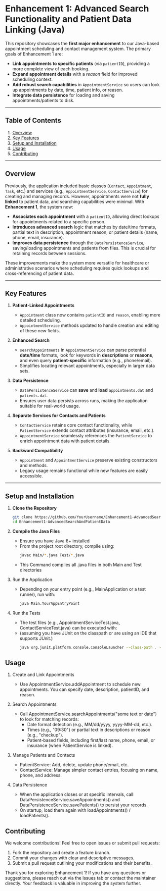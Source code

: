 # Enhancement 1: Advanced Search Functionality and Patient Data Linking (Java)

This repository showcases the **first major enhancement** to our Java-based appointment scheduling and contact management system. The primary goals of Enhancement 1 are:

- **Link appointments to specific patients** (via `patientID`), providing a more complete view of each booking.  
- **Expand appointment details** with a *reason* field for improved scheduling context.  
- **Add robust search capabilities** in `AppointmentService` so users can look up appointments by date, time, patient info, or reason.  
- **Integrate data persistence** for loading and saving appointments/patients to disk.

---

## Table of Contents

1. [Overview](#overview)  
2. [Key Features](#key-features)  
3. [Setup and Installation](#setup-and-installation)  
4. [Usage](#usage)  
5. [Contributing](#contributing)  

---

## Overview

Previously, the application included basic classes (`Contact`, `Appointment`, `Task`, etc.) and services (e.g., `AppointmentService`, `ContactService`) for creating and managing records. However, appointments were not **fully linked** to patient data, and searching capabilities were minimal. With **Enhancement 1**, the system now:

- **Associates each appointment** with a `patientID`, allowing direct lookups for appointments related to a specific person.  
- **Introduces advanced search** logic that matches by date/time formats, partial text in description, appointment reason, or patient details (name, phone, email, insurance).  
- **Improves data persistence** through the `DataPersistenceService`, saving/loading appointments and patients from files. This is crucial for retaining records between sessions.

These improvements make the system more versatile for healthcare or administrative scenarios where scheduling requires quick lookups and cross-referencing of patient data.

---

## Key Features

1. **Patient-Linked Appointments**  
   - `Appointment` class now contains `patientID` and `reason`, enabling more detailed scheduling.  
   - `AppointmentService` methods updated to handle creation and editing of these new fields.

2. **Enhanced Search**  
   - `searchAppointments` in `AppointmentService` can parse potential **date/time** formats, look for keywords in **descriptions** or **reasons**, and even query **patient-specific** information (e.g., phone/email).  
   - Simplifies locating relevant appointments, especially in larger data sets.

3. **Data Persistence**  
   - `DataPersistenceService` can **save** and **load** `appointments.dat` and `patients.dat`.  
   - Ensures user data persists across runs, making the application suitable for real-world usage.

4. **Separate Services for Contacts and Patients**  
   - `ContactService` retains core contact functionality, while `PatientService` extends contact attributes (insurance, email, etc.).  
   - `AppointmentService` seamlessly references the `PatientService` to enrich appointment data with patient details.

5. **Backward Compatibility**  
   - `Appointment` and `AppointmentService` preserve existing constructors and methods.  
   - Legacy usage remains functional while new features are easily accessible.

---

## Setup and Installation

1. **Clone the Repository**  
   ```bash
   git clone https://github.com/YourUsername/Enhancement1-AdvancedSearchAndPatientData.git
   cd Enhancement1-AdvancedSearchAndPatientData
   ```
2. **Compile the Java Files**
   - Ensure you have Java 8+ installed
   - From the project root directory, compile using:
      ```bash
      javac Main/*.java Test/*.java
      ```
    - This Command compiles all .java files in both Main and Test directories
   
3. Run the Application
   - Depending on your entry point (e.g., MainApplication or a test runner), run with:
      ```bash
      java Main.YourAppEntryPoint
      ```

4. Run the Tests
   - The test files (e.g., AppointmentServiceTest.java, ContactServiceTest.java) can be executed with:
   - (assuming you have JUnit on the classpath or are using an IDE that supports JUnit.)
      ```bash
      java org.junit.platform.console.ConsoleLauncher --class-path . --scan-class-path
      ```

## Usage

1. Create and Link Appointments
   - Use AppointmentService.addAppointment to schedule new appointments. You can specify date, description, patientID, and reason.
     
2. Search Appointments
   - Call AppointmentService.searchAppointments("some text or date") to look for matching records:     
      - Date format detection (e.g., MM/dd/yyyy, yyyy-MM-dd, etc.).
      - Times (e.g., "09:30") or partial text in descriptions or reason (e.g., "checkup").
      - Patient-based fields, including first/last name, phone, email, or insurance (when PatientService is linked).

4. Manage Patients and Contacts
   - PatientService: Add, delete, update phone/email, etc.
   - ContactService: Manage simpler contact entries, focusing on name, phone, and address.

5. Data Persistence
   - When the application closes or at specific intervals, call DataPersistenceService.saveAppointments() and DataPersistenceService.savePatients() to persist your records.
   - On startup, load them again with loadAppointments() / loadPatients().
  

## Contributing

We welcome contributions! Feel free to open issues or submit pull requests:

   1. Fork the repository and create a feature branch.
   2. Commit your changes with clear and descriptive messages.
   3. Submit a pull request outlining your modifications and their benefits.

Thank you for exploring Enhancement 1!
If you have any questions or suggestions, please reach out via the Issues tab or contact the maintainer directly. Your feedback is valuable in improving the system further.

